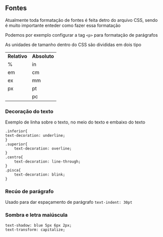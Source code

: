## Fontes
Atualmente toda formatação de fontes é feita detro do arquivo CSS, sendo é muito importante enteder como fazer essa formatação

Podemos por exemplo configurar a tag `<p>` para formatação de parágrafos <br>

As unidades de tamanho dentro do CSS são divididas em dois tipo <br>

<table>
    <tr>
        <td><b>Relativo</b></td>
        <td><b>Absoluto</b></td>
    </tr>
        <tr>
        <td>%</td>
        <td>in</td>
    </tr>
    </tr>
        <tr>
        <td>em</td>
        <td>cm</td>
    </tr>
    </tr>
        <tr>
        <td>ex</td>
        <td>mm</td>
    </tr>
    </tr>
        <tr>
        <td>px</td>
        <td>pt</td>
    </tr>
    </tr>
        <tr>
        <td></td>
        <td>pc</td>
    </tr>
</table>

### Decoração do texto

Exemplo de linha sobre o texto, no meio do texto e embaixo do texto

    .inferior{
    text-decoration: underline;
    }
    .superior{
        text-decoration: overline;
    }
    .centro{
        text-decoration: line-through;
    }
    .pisca{
        text-decoration: blink;
    }

### Recúo de parágrafo

Usado para dar espaçamento de parágrafo
`text-indent: 30pt`

### Sombra e letra maiúscula

    text-shadow: blue 5px 6px 2px;
    text-transform: capitalize;